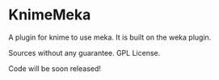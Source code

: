 # KnimeMeka

A plugin for knime to use meka.
It is built on the weka plugin.

Sources without any guarantee.
GPL License.

Code will be soon released!
